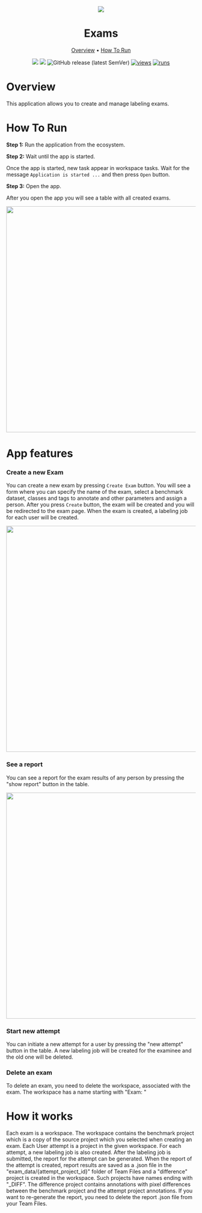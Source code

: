 <div align="center" markdown>
<img src="https://github.com/supervisely-ecosystem/exams/assets/119248312/66273639-3ace-4fa8-b780-2ba2cc9f3375"/> 

# Exams
  
<p align="center">
  <a href="#Overview">Overview</a> •
  <a href="#How-To-Run">How To Run</a>
</p>

[![](https://img.shields.io/badge/supervisely-ecosystem-brightgreen)](https://ecosystem.supervise.ly/apps/supervisely-ecosystem/exams)
[![](https://img.shields.io/badge/slack-chat-green.svg?logo=slack)](https://supervise.ly/slack)
![GitHub release (latest SemVer)](https://img.shields.io/github/v/release/supervisely-ecosystem/exams)
[![views](https://app.supervise.ly/img/badges/views/supervisely-ecosystem/exams.png)](https://supervise.ly)
[![runs](https://app.supervise.ly/img/badges/runs/supervisely-ecosystem/exams.png)](https://supervise.ly)

</div>

# Overview

This application allows you to create and manage labeling exams. 

# How To Run

**Step 1:** Run the application from the ecosystem.

**Step 2:** Wait until the app is started.

Once the app is started, new task appear in workspace tasks. Wait for the message `Application is started ...` and then press `Open` button.

**Step 3:** Open the app.

After you open the app you will see a table with all created exams.

<p align="center"><img src="https://github.com/supervisely-ecosystem/exams/assets/61844772/ef696b96-4152-459e-a7f7-693cef6654d0" width="600"/></p>


# App features

### **Create a new Exam**

You can create a new exam by pressing `Create Exam` button. You will see a form where you can specify the name of the exam, select a benchmark dataset, classes and tags to annotate and other parameters and assign a person. After you press `Create` button, the exam will be created and you will be redirected to the exam page. When the exam is created, a labeling job for each user will be created.

<p align="center"><img src="https://github.com/supervisely-ecosystem/exams/assets/61844772/7448d8f2-4f17-45d3-be56-eab0e07f954a" width="600"/></p>

### **See a report**

You can see a report for the exam results of any person by pressing the "show report" button in the table.

<p align="center"><img src="https://github.com/supervisely-ecosystem/exams/assets/61844772/18662770-b37c-41cf-b983-6ff7d6a8fa74" width="600"/></p>


### **Start new attempt**

You can initiate a new attempt for a user by pressing the "new attempt" button in the table. A new labeling job will be created for the examinee and the old one will be deleted.

### **Delete an exam**

To delete an exam, you need to delete the workspace, associated with the exam. The workspace has a name starting with "Exam: <exam name>"

# How it works

Each exam is a workspace. The workspace contains the benchmark project which is a copy of the source project which you selected when creating an exam. Each User attempt is a project in the given workspace. For each attempt, a new labeling job is also created. After the labeling job is submitted, the report for the attempt can be generated. When the report of the attempt is created, report results are saved as a .json file in the "exam\_data/{attempt_project_id}" folder of Team Files and a "difference" project is created in the workspace. Such projects have names ending with "\_DIFF". The difference project contains annotations with pixel differences between the benchmark project and the attempt project annotations. If you want to re-generate the report, you need to delete the report .json file from your Team Files.